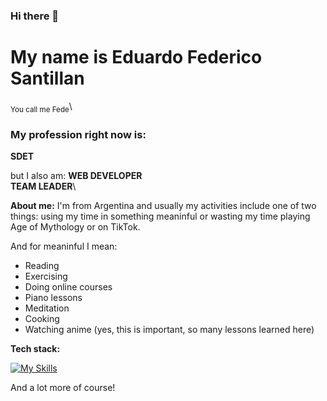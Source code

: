 ### Hi there 👋

# My name is Eduardo Federico Santillan
<sub>You call me Fede</sub>\


### My profession right now is:

**SDET**

but I also am:
**WEB DEVELOPER**\
**TEAM LEADER**\


**About me:**
I'm from Argentina and usually my activities include one of two things: using my time in something meaninful or wasting my time playing Age of Mythology or on TikTok.

And for meaninful I mean:
- Reading
- Exercising
- Doing online courses
- Piano lessons
- Meditation
- Cooking
- Watching anime (yes, this is important, so many lessons learned here)

**Tech stack:**

[![My Skills](https://skillicons.dev/icons?i=laravel,mysql,selenium,java,linux,git,docker)](https://skillicons.dev)

And a lot more of course!

